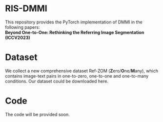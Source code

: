 # RIS-DMMI
This repository provides the PyTorch implementation of DMMI in the following papers:<br />
__Beyond One-to-One: Rethinking the Referring Image Segmentation (ICCV2023)__ <br />

# Dataset
We collect a new comprehensive dataset Ref-ZOM (**Z**ero/**O**ne/**M**any), which contains image-text pairs in one-to-zero, one-to-one and one-to-many conditions. Our dataset could be downloaded here.

# Code
The code will be provided soon.

